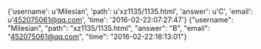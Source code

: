 {'username': u'Milesian', 'path': u'xz1135/1135.html', 'answer': u'C', 'email': u'452075061@qq.com', 'time': '2016-02-22:07:27:47'}
{"username": "Milesian", "path": "xz1135/1135.html", "answer": "B", "email": "452075061@qq.com", "time": "2016-02-22:18:13:01"}